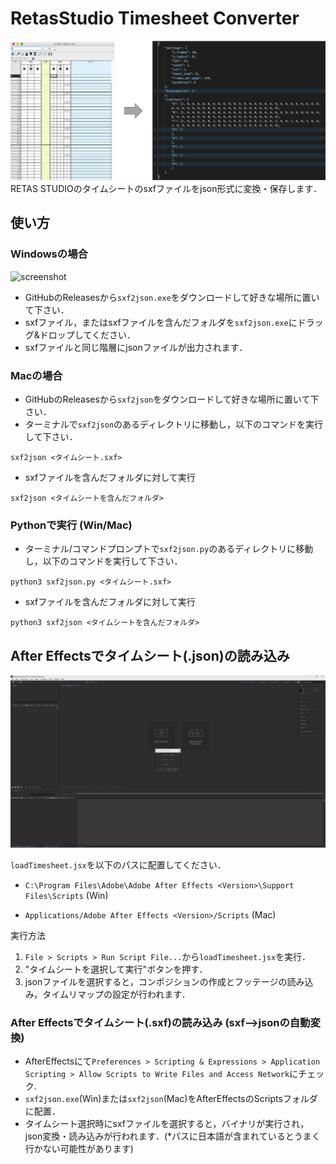 # RetasStudio Timesheet Converter

![teaser](images/teaser.png)
RETAS STUDIOのタイムシートのsxfファイルをjson形式に変換・保存します．

## 使い方
### Windowsの場合
![screenshot](images/screenshot.gif)
- GitHubのReleasesから`sxf2json.exe`をダウンロードして好きな場所に置いて下さい．
- sxfファイル，またはsxfファイルを含んだフォルダを`sxf2json.exe`にドラッグ&ドロップしてください．
- sxfファイルと同じ階層にjsonファイルが出力されます．

### Macの場合
- GitHubのReleasesから`sxf2json`をダウンロードして好きな場所に置いて下さい．
- ターミナルで`sxf2json`のあるディレクトリに移動し，以下のコマンドを実行して下さい．
```
sxf2json <タイムシート.sxf>
```
- sxfファイルを含んだフォルダに対して実行
```
sxf2json <タイムシートを含んだフォルダ>
```
### Pythonで実行 (Win/Mac)
- ターミナル/コマンドプロンプトで`sxf2json.py`のあるディレクトリに移動し，以下のコマンドを実行して下さい．
```
python3 sxf2json.py <タイムシート.sxf>
```
- sxfファイルを含んだフォルダに対して実行
```
python3 sxf2json <タイムシートを含んだフォルダ>
```
## After Effectsでタイムシート(.json)の読み込み
![ae](images/ae.gif)

`loadTimesheet.jsx`を以下のパスに配置してください．
- `C:\Program Files\Adobe\Adobe After Effects <Version>\Support Files\Scripts` (Win) 

- `Applications/Adobe After Effects <Version>/Scripts` (Mac)

実行方法
1. `File > Scripts > Run Script File...`から`loadTimesheet.jsx`を実行．
2. "タイムシートを選択して実行"ボタンを押す．
3. jsonファイルを選択すると，コンポジションの作成とフッテージの読み込み，タイムリマップの設定が行われます．


### After Effectsでタイムシート(.sxf)の読み込み (sxf-->jsonの自動変換)
- AfterEffectsにて`Preferences > Scripting & Expressions > Application Scripting > Allow Scripts to Write Files and Access Network`にチェック.
- `sxf2json.exe`(Win)または`sxf2json`(Mac)をAfterEffectsのScriptsフォルダに配置．
- タイムシート選択時にsxfファイルを選択すると，バイナリが実行され，json変換・読み込みが行われます．(*パスに日本語が含まれているとうまく行かない可能性があります)
